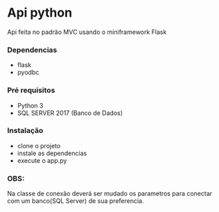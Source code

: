 # Api python 

Api feita no padrão MVC usando o miniframework Flask

### Dependencias
- flask
- pyodbc

### Pré requisitos
- Python 3
- SQL SERVER 2017 (Banco de Dados)

### Instalação

- clone o projeto
- instale as dependencias
- execute o app.py

### OBS:
Na classe de conexão deverá ser mudado os parametros para conectar com um banco(SQL Server) de sua preferencia.


